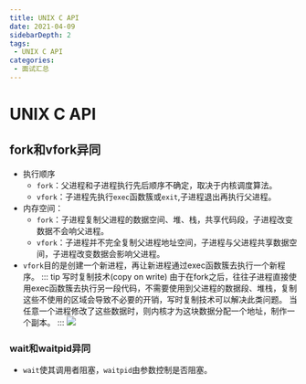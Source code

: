 ```yaml
---
title: UNIX C API
date: 2021-04-09
sidebarDepth: 2
tags:
 - UNIX C API
categories:
 - 面试汇总
---
```


# UNIX C API
## fork和vfork异同
- 执行顺序
  - `fork`：父进程和子进程执行先后顺序不确定，取决于内核调度算法。
  - `vfork`：子进程先执行`exec`函数簇或`exit`,子进程退出再执行父进程。
- 内存空间：
  - `fork`：子进程复制父进程的数据空间、堆、栈，共享代码段，子进程改变数据不会响父进程。
  - `vfork`：子进程并不完全复制父进程地址空间，子进程与父进程共享数据空间，子进程改变数据会影响父进程。
- `vfork`目的是创建一个新进程，再让新进程通过exec函数簇去执行一个新程序。
::: tip 写时复制技术(copy on write)
由于在fork之后，往往子进程直接使用exec函数簇去执行另一段代码，不需要使用到父进程的数据段、堆栈，复制这些不使用的区域会导致不必要的开销，写时复制技术可以解决此类问题。
当任意一个进程修改了这些数据时，则内核才为这块数据分配一个地址，制作一个副本。
:::
![](https://cdn.jsdelivr.net/gh/shuhaiwen/image-host/Img/linux_c/%E5%86%99%E6%97%B6%E5%A4%8D%E5%88%B6%E6%8A%80%E6%9C%AF%E7%A4%BA%E6%84%8F%E5%9B%BE.png)
### wait和waitpid异同
- `wait`使其调用者阻塞，`waitpid`由参数控制是否阻塞。